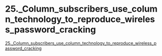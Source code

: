 # 25._Column_subscribers_use_column_technology_to_reproduce_wireless_password_cracking
[25._Column_subscribers_use_column_technology_to_reproduce_wireless_password_cracking](https://aiwithcloud.com/2022/09/14/25-_column_subscribers_use_column_technology_to_reproduce_wireless_password_cracking/)